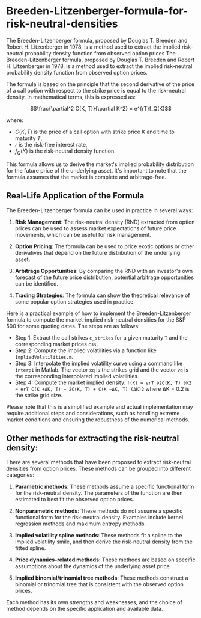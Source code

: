 # Breeden-Litzenberger-formula-for-risk-neutral-densities
The Breeden-Litzenberger formula, proposed by Douglas T. Breeden and Robert H. Litzenberger in 1978, is a method used to extract the implied risk-neutral probability density function from observed option prices
The Breeden-Litzenberger formula, proposed by Douglas T. Breeden and Robert H. Litzenberger in 1978, is a method used to extract the implied risk-neutral probability density function from observed option prices.

The formula is based on the principle that the second derivative of the price of a call option with respect to the strike price is equal to the risk-neutral density. In mathematical terms, this is expressed as:

$$\frac{\partial^2 C(K, T)}{\partial K^2} = e^{rT}f_Q(K)$$

where:
- $C(K, T)$ is the price of a call option with strike price $K$ and time to maturity $T$,
- $r$ is the risk-free interest rate,
- $f_Q(K)$ is the risk-neutral density function.

This formula allows us to derive the market's implied probability distribution for the future price of the underlying asset. It's important to note that the formula assumes that the market is complete and arbitrage-free.

## Real-Life Application of the Formula
The Breeden-Litzenberger formula can be used in practice in several ways:

1. **Risk Management**: The risk-neutral density (RND) extracted from option prices can be used to assess market expectations of future price movements, which can be useful for risk management.

2. **Option Pricing**: The formula can be used to price exotic options or other derivatives that depend on the future distribution of the underlying asset.

3. **Arbitrage Opportunities**: By comparing the RND with an investor's own forecast of the future price distribution, potential arbitrage opportunities can be identified.

4. **Trading Strategies**: The formula can show the theoretical relevance of some popular option strategies used in practice.

Here is a practical example of how to implement the Breeden-Litzenberger formula to compute the market-implied risk-neutral densities for the S&P 500 for some quoting dates. The steps are as follows:

- Step 1: Extract the call strikes `c_strikes` for a given maturity `T` and the corresponding market prices `css`.
- Step 2: Compute the implied volatilities via a function like `ImpliedVolatilities.m`.
- Step 3: Interpolate the implied volatility curve using a command like `interp1` in Matlab. The vector `xq` is the strikes grid and the vector `vq` is the corresponding interpolated implied volatilities.
- Step 4: Compute the market implied density: `f(K) = erT ∂2C(K, T) ∂K2 ≈ erT C(K +ΔK, T) − 2C(K, T) + C(K −ΔK, T) (ΔK)2` where ΔK = 0.2 is the strike grid size.

Please note that this is a simplified example and actual implementation may require additional steps and considerations, such as handling extreme market conditions and ensuring the robustness of the numerical methods.

## Other methods for extracting the risk-neutral density:
There are several methods that have been proposed to extract risk-neutral densities from option prices. These methods can be grouped into different categories:

1. **Parametric methods**: These methods assume a specific functional form for the risk-neutral density. The parameters of the function are then estimated to best fit the observed option prices.

2. **Nonparametric methods**: These methods do not assume a specific functional form for the risk-neutral density. Examples include kernel regression methods and maximum entropy methods.

3. **Implied volatility spline methods**: These methods fit a spline to the implied volatility smile, and then derive the risk-neutral density from the fitted spline.

4. **Price dynamics-related methods**: These methods are based on specific assumptions about the dynamics of the underlying asset price.

5. **Implied binomial/trinomial tree methods**: These methods construct a binomial or trinomial tree that is consistent with the observed option prices.

Each method has its own strengths and weaknesses, and the choice of method depends on the specific application and available data.



